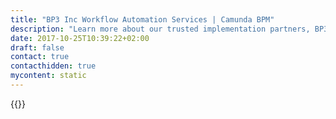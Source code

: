 ```yaml
---
title: "BP3 Inc Workflow Automation Services | Camunda BPM"
description: "Learn more about our trusted implementation partners, BP3 Inc. Camunda is the leader for workflow automation & business process management. Get your 30 day trial today. "
date: 2017-10-25T10:39:22+02:00
draft: false
contact: true
contacthidden: true
mycontent: static
---
```

{{<partner-single
company="BP3 Inc."
type="si"
website="http://www.bp-3.com"
countrycode="US"
city="Austin TX"
description="<p>BP3 provides business process, decision management, and analytics software and services to the Fortune 500.</p><p>Since 2007, BP3&rsquo;s Brazos Platform has been powering thousands of digital transformations at our customers. BP3&rsquo;s solutions and services have transformed customer experiences in &nbsp;Financial Services, Retail, Healthcare, and the Energy sectors.&nbsp; BP3 goes beyond analytics by embedding insights into workflows to actually address the problems - by connecting the dots between the customer experience and the enterprise.</p><p>The largest corporations in the world depend on BP3&rsquo;s operational services including: 24x7 solution support, process optimization, migration assistance, and cloud management. BP3 is a best place to work recognized by Fortune magazine and The Austin Business Journal. A fast growing company headquartered in Austin, Texas with offices in London, Amsterdam, and Copenhagen.</p><p>For more information, please visit&nbsp;<a href='http://www.bp-3.com/' target='_blank'>http://www.bp-3.com</a>.</p>"
siregion="na"
level="basic"
logo="//images.ctfassets.net/vpidbgnakfvf/2o3XsfIXykoUYqWOMk8KM8/b092e687e873bfc18dc77b340fdfcdec/bp3.png">}}